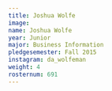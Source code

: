 ```yaml
---
title: Joshua Wolfe
image: 
name: Joshua Wolfe
year: Junior
major: Business Information
pledgesemester: Fall 2015
instagram: da_wolfeman
weight: 4
rosternum: 691
---
```


